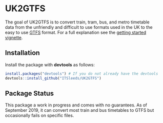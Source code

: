 
<!-- README.md is generated from README.Rmd. Please edit that file -->

# UK2GTFS

The goal of UK2GTFS is to convert train, tram, bus, and metro timetable
data from the unfriendly and difficult to use formats used in the UK to
the easy to use [GTFS](https://developers.google.com/transit/gtfs/)
format. For a full explanation see the [getting started
vignette](https://itsleeds.github.io/UK2GTFS/articles/articles/transxchange.html).

## Installation

Install the package with **devtools** as
follows:

``` r
install.packages("devtools") # If you do not already have the devtools package
devtools::install_github("ITSleeds/UK2GTFS")
```

## Package Status

This package a work in progress and comes with no guarantees. As of
September 2019, it can convert most train and bus timetables to GTFS but
occasionally fails on specific files.
